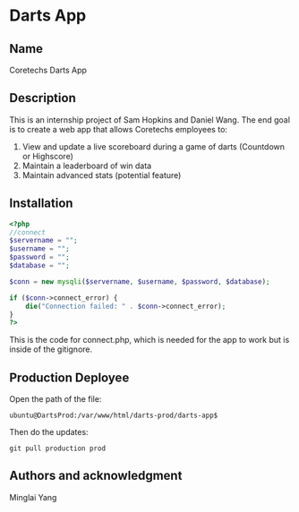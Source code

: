 # Darts App

## Name
Coretechs Darts App

## Description
This is an internship project of Sam Hopkins and Daniel Wang. The end goal is to create a web app that allows Coretechs employees to:
1) View and update a live scoreboard during a game of darts (Countdown or Highscore)
2) Maintain a leaderboard of win data 
3) Maintain advanced stats (potential feature)

## Installation
```php
<?php
//connect
$servername = "";
$username = "";
$password = "";
$database = "";

$conn = new mysqli($servername, $username, $password, $database);

if ($conn->connect_error) {
    die("Connection failed: " . $conn->connect_error);
}
?>
```
This is the code for connect.php, which is needed for the app to work but is inside of the gitignore.

## Production Deployee
Open the path of the file: 
```
ubuntu@DartsProd:/var/www/html/darts-prod/darts-app$ 
```
Then do the updates:
```
git pull production prod
``` 

## Authors and acknowledgment
Minglai Yang